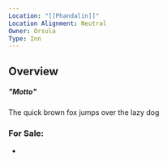 ```yaml
---
Location: "[[Phandalin]]"
Location Alignment: Neutral
Owner: Orsula
Type: Inn
---
```

## Overview
##### "Motto"
The quick brown fox jumps over the lazy dog

### For Sale:
- 

